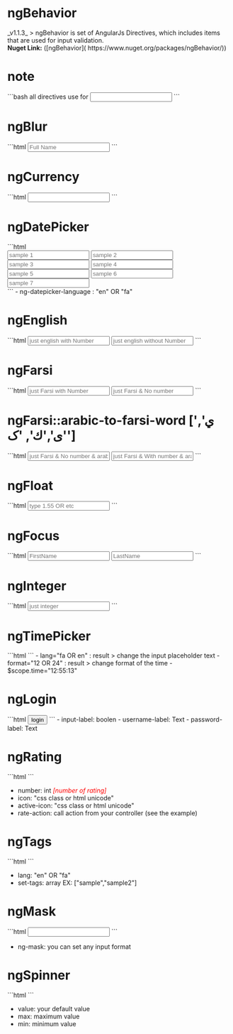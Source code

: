 <h1>ngBehavior</h1>
_v1.1.3_
> ngBehavior is set of AngularJs Directives, which includes items that are used for input validation.
<br>
<b>Nuget Link:</b> ([ngBehavior]( https://www.nuget.org/packages/ngBehavior/))

<h1>note</h1>
```bash
all directives use for <input />
```
<h1>ngBlur</h1>
```html
<input type="text" ng-model="fullName" ng-blur="onblur('Maher Ashori')" placeholder="Full Name" />
```
<h1>ngCurrency</h1>
```html
<input type="text" ng-model="currencyInput" ng-currency />
```

<h1>ngDatePicker</h1>
```html
<div ng-datepicker-language="en">
  <input type="text" class="form-control" ng-model="datePicker1" ng-date-picker placeholder="sample 1" />
  <input type="text" class="form-control" ng-model="datePicker2" ng-date-picker format="yy/mm/dd" placeholder="sample 2" />
  <input type="text" class="form-control" ng-model="datePicker3" ng-date-picker format="yy/mm/dd" change-year="true" change-month="true" placeholder="sample 3" />
  <input type="text" class="form-control" ng-model="datePicker4" ng-date-picker format="yy/mm/dd" min-date="2015/03/01" max-date="2015/03/10" placeholder="sample 4" />
  <input type="text" class="form-control" ng-model="datePicker5" ng-date-picker format="yy/mm/dd" min-date="2015/03/01" max-date="today" placeholder="sample 5" />
  <input type="text" class="form-control" ng-model="datePicker6" ng-date-picker format="yy/mm/dd" months-number="2" placeholder="sample 6" />
  <input type="text" class="form-control" ng-model="datePicker7" ng-date-picker format="yy/mm/dd" show-button-panel="true" placeholder="sample 7" />
</div>
```
- ng-datepicker-language : "en" OR "fa"

<h1>ngEnglish</h1>
```html
<input type="text" ng-model="englishInput1" ng-english number="true" placeholder="just english with Number" />

<input type="text" ng-model="englishInput2" ng-english number="false" placeholder="just english without Number" />
  ```
<h1>ngFarsi</h1>
```html
<input type="text" ng-model="farsiInput1" ng-farsi number="true" placeholder="just Farsi with Number" />
<input type="text" ng-model="farsiInput2" ng-farsi number="false" placeholder="just Farsi & No number" />
```
<h1>ngFarsi::arabic-to-farsi-word ['ي', 'ی','ك', 'ک']</h1>
```html
<input type="text" ng-model="farsiInput3" ng-farsi number="false" arabic-to-farsi-word="true" placeholder="just Farsi & No number & arabic to farsi word" />

<input type="text" ng-model="farsiInput4" ng-farsi number="true" arabic-to-farsi-word="true" placeholder="just Farsi & With number & arabic to farsi word" />
```
<h1>ngFloat</h1>
```html
<input type="text" ng-model="floatInput" ng-float number="true" placeholder="type 1.55 OR etc" />
```

<h1>ngFocus</h1>
```html
<input type="text" ng-model="firstName" ng-focus="true" placeholder="FirstName" />

<input type="text" ng-model="lastName" ng-focus="onfocus('Ashori')" placeholder="LastName" />
```

<h1>ngInteger</h1>
```html
<input type="text" ng-model="code" ng-integer placeholder="just integer" />
```

<h1>ngTimePicker</h1>
```html
<ng-time-picker format="24" ng-model="time" time="{{time}}" lang="fa"></ng-time-picker>
```
- lang="fa OR en" : result > change the input placeholder text
- format="12 OR 24" : result > change format of the time
- $scope.time="12:55:13"

<h1>ngLogin</h1>
```html
<ng-login username-label="username" password-label="password" input-label="false">
  <button ng-click="login()" class="btn btn-info btn-block login">login</button>
</ng-login>
```
- input-label: boolen
- username-label: Text
- password-label: Text

<h1>ngRating</h1>
```html
<ng-rating number="8" current-rate="1" icon="fa fa-star-o fa-2x" active-icon="fa fa-star fa-2x" rate-action="controllerFunction"></ng-rating>
```

- number: int <i style="color:red">[number of rating]</i>
- icon: "css class or html unicode"
- active-icon: "css class or html unicode"
- rate-action: call action from your controller (see the example)

<h1>ngTags</h1>
```html
<ng-tags lang="en" set-tags="{{myTags}}"></ng-tags>
```

- lang: "en" OR "fa"
- set-tags: array EX: ["sample","sample2"]

<h1>ngMask</h1>
```html
<input type="text" ng-mask="(999) 999-9999" ng-model="phone"/>
```

- ng-mask: you can set any input format

<h1>ngSpinner</h1>
```html
<ng-spinner value="{{myTest}}" max="5" min="-1" ng-model="myTest"></ng-spinner>
```

- value: your default value
- max: maximum value
- min: minimum value
